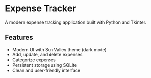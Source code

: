 # Expense Tracker

A modern expense tracking application built with Python and Tkinter.

## Features

- Modern UI with Sun Valley theme (dark mode)
- Add, update, and delete expenses
- Categorize expenses
- Persistent storage using SQLite
- Clean and user-friendly interface

